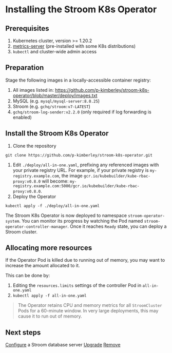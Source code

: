 # Installing the Stroom K8s Operator

## Prerequisites

1. Kubernetes cluster, version >= 1.20.2
1. [metrics-server](https://github.com/kubernetes-sigs/metrics-server) (pre-installed with some K8s distributions)
1. `kubectl` and cluster-wide admin access

## Preparation

Stage the following images in a locally-accessible container registry:

1. All images listed in: https://github.com/p-kimberley/stroom-k8s-operator/blob/master/deploy/images.txt
1. MySQL (e.g. `mysql/mysql-server:8.0.25`)
1. Stroom (e.g. `gchq/stroom:v7-LATEST`)
1. `gchq/stroom-log-sender:v2.2.0` (only required if log forwarding is enabled)

## Install the Stroom K8s Operator

1. Clone the repository
```
git clone https://github.com/p-kimberley/stroom-k8s-operator.git
```
1. Edit `./deploy/all-in-one.yaml`, prefixing any referenced images with your private registry URL.
   For example, if your private registry is `my-registry.example.com`, the image `gcr.io/kubebuilder/kube-rbac-proxy:v0.8.0` will become: `my-registry.example.com:5000/gcr.io/kubebuilder/kube-rbac-proxy:v0.8.0`.
1. Deploy the Operator
```
kubectl apply -f ./deploy/all-in-one.yaml
```

The Stroom K8s Operator is now deployed to namespace `stroom-operator-system`.
You can monitor its progress by watching the Pod named `stroom-operator-controller-manager`. Once it reaches `Ready` state, you can deploy a Stroom cluster.

## Allocating more resources

If the Operator Pod is killed due to running out of memory, you may want to increase the amount allocated to it.

This can be done by:

1. Editing the `resources.limits` settings of the controller Pod in `all-in-one.yaml`
1. `kubectl apply -f all-in-one.yaml`

> The Operator retains CPU and memory metrics for all `StroomCluster` Pods for a 60-minute window.
> In very large deployments, this may cause it to run out of memory.

## Next steps

[Configure](configure-database-server.md) a Stroom database server
[Upgrade](upgrade-operator.md)
[Remove](remove-operator.md)